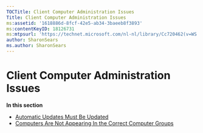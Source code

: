 ```yaml
---
TOCTitle: Client Computer Administration Issues
Title: Client Computer Administration Issues
ms:assetid: '1618886d-8fcf-42e5-ab34-3baeeb8f3893'
ms:contentKeyID: 18126731
ms:mtpsurl: 'https://technet.microsoft.com/nl-nl/library/Cc720462(v=WS.10)'
author: SharonSears
ms.author: SharonSears
---
```


Client Computer Administration Issues
=====================================

**In this section**

-   [Automatic Updates Must Be Updated](https://technet.microsoft.com/b23562a8-1a97-45c0-833e-084cd463d037)
-   [Computers Are Not Appearing In the Correct Computer Groups](https://technet.microsoft.com/9b54f67f-bafc-481d-867c-4c9e4e6c79ea)
